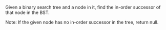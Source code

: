 Given a binary search tree and a node in it, find the in-order successor of that node in the BST.

Note: If the given node has no in-order successor in the tree, return null.

